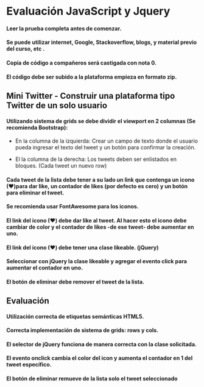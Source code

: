 # Evaluación JavaScript y Jquery

#### Leer la prueba completa antes de comenzar.
#### Se puede utilizar internet, Google, Stackoverflow, blogs, y material previo del curso, etc .
#### Copia de código a compañeros será castigada con nota 0.
#### El código debe ser subido a la plataforma empieza en formato zip.

## Mini Twitter - Construir una plataforma tipo Twitter de un solo usuario

#### Utilizando  sistema  de  grids  se  debe  dividir  el  viewport  en 2  columnas  (Se recomienda Bootstrap):

- En la columna de la izquierda: Crear un campo de texto donde el usuario pueda ingresar el texto del tweet y un botón para confirmar la creación.

- El la columna de la derecha: Los tweets  deben ser enlistados en bloques. (Cada tweet un nuevo row)

#### Cada tweet  de  la  lista  debe  tener  a  su  lado  un  link  que  contenga  un  icono  (❤)para dar like, un contador de likes (por defecto es cero) y un botón para eliminar el tweet.

#### Se recomienda usar FontAwesome para los iconos.

#### El link del icono (❤) debe dar like al tweet. Al hacer esto el icono debe cambiar de color y el contador de likes -de ese tweet- debe aumentar en uno.

#### El link del icono (❤) debe tener una clase likeable. (jQuery)

#### Seleccionar con jQuery la clase likeable y agregar el evento click para aumentar el contador en uno.

#### El botón de eliminar debe remover el tweet de la lista.

## Evaluación

#### Utilización correcta de etiquetas semánticas HTML5.

#### Correcta implementación de sistema de grids: rows y cols.

#### El selector de jQuery funciona de manera correcta con la clase solicitada.

#### El evento onclick cambia el color del icon y aumenta el contador en 1 del tweet específico.

#### El botón de eliminar remueve de la lista solo el tweet seleccionado